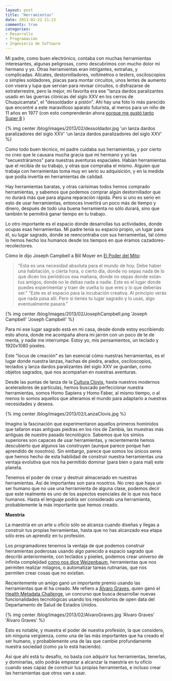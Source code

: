 ```yaml
---
layout: post
title: "Herramientas"
date: 2013-02-22 21:13
comments: true
categories: 
- Desarrollo
- Programación
- Ingeniería de Software
---
```

Mi padre, como buen electrónico, contaba con muchas herramientas  interesantes, algunas peligrosas, como descubrimos con mucho dolor mi hermano y yo. Otras herramientas eran intrigantes, extrañas, y complicadas. Alicates, destornilladores, voltímetros o testers, osciloscopios o simples soldadores, placas para montar circuitos, unos lentes de aumento con visera y lupa que servían para revisar circuitos, o disfrazarse de extraterrestre, pero la mejor, mi favorita era ese "lanza dardos paralizantes usado en las guerras clónicas del siglo XXV en los cerros de Chuquicamata", el "dessoldador a pistón". Ahí hay una foto lo más parecido que encontré a este maravilloso aparato futurista, al menos para un niño de 11 años en 1977 (con esto comprenderán ahora [porque me gustó tanto Super 8](http://www.akarru.org/blog/2011/08/super-8/) )

{% img center /blog/images/2013/02/dessoldador.jpg 'un lanza dardos paralizadores del siglo XXV' 'un lanza dardos paralizadores del siglo XXV' %}

<!-- more -->

Como todo buen técnico, mi padre cuidaba sus herramientas, y por cierto no creo que le causara mucha gracia que mi hermano y yo las "secuestráramos" para nuestras aventuras espaciales. Habían herramientas que el recibía de su trabajo, y otras que compraba el mismo. Alguien que trabaja con herramientas toma muy en serio su adquisición, y en la medida que podía invertía en herramientas de calidad.

Hay herramientas baratas, y otras carísimas todos hemos comprado herramientas, y sabemos que podemos comprar algún destornillador que no durará más que para alguna reparación rápida. Pero si uno es serio en esto de usar herramientas, entonces invertirá un poco más de tiempo y dinero, después de todo una buena herramienta no sólo durará, sino que también te permitirá ganar tiempo en tu trabajo.

Lo otro importante es el espacio donde desarrollas tus actividades, donde ocupas esas herramientas.  Mi padre tenía su espacio propio, un lugar para él, su lugar sagrado, donde se reencontraba con sus herramientas, tal cómo lo hemos hecho los humanos desde los tiempos en que éramos cazadores-recolectores. 

Cómo le dijo Joseph Campbell a Bill Moyer en [El Poder del Mito](http://amzn.to/YiV0UG):

> "Esta es una necesidad absoluta para el mundo de hoy. Debe haber una habitación, o cierta hora, o cierto día, donde no sepas nada de lo que dicen los periódicos esa mañana, donde no sepas donde están tus amigos, donde no le debas nada a nadie. Este es el lugar donde puedes experimentar y traer de vuelta lo que eres y lo que deberías ser."
> "Este es el espacio para la incubación creativa. Al principio verás que nada pasa allí. Pero si tienes tu lugar sagrado y lo usas, algo eventualmente pasará."

{% img center /blog/images/2013/02/JosephCampbell.png 'Joseph Campbell' 'Joseph Campbell' %}

Para mi ese lugar sagrado está en mi casa, desde donde estoy escribiendo esto ahora, donde me acompaña ahora mi jarrón con un poco de te de menta, y nadie me interrumpe. Estoy yo, mis pensamientos, un teclado y 1920x1080 píxeles.

Este "locus de creación" es tan esencial cómo nuestras herramientas, es el lugar donde nuestra lanzas, hachas de piedra, arados, osciloscopios, teclados y lanza dardos paralizantes del siglo XXV se guardan, como objetos sagrados, que nos acompañan en nuestras aventuras.

Desde las puntas de lanza de la [Cultura Clovis](http://es.wikipedia.org/wiki/Cultura_clovis), hasta nuestros modernos aceleradores de partículas, hemos buscado perfeccionar nuestra herramientas, somos Homo Sapiens y Homo Faber, al mismo tiempo, o al menos lo somos aquellos que alteramos el mundo para adaptarlo a nuestras necesidades y deseos.

{% img center /blog/images/2013/02/LanzaClovis.jpg %}

Imagino la fascinación que experimentaron aquellos primeros homínidos que tallaron esas antiguas piedras en los ríos de Zambia, las muestras más antiguas de nuestro pasado tecnológico. Sabemos que los simios superiores son capaces de usar herramientas, y recientemente hemos descubierto que algunos las construyen (aunque parece porque han aprendido de nosotros). Sin embargo, parece que somos los únicos seres que hemos hecho de esta habilidad de construir nuestra herramientas una ventaja evolutiva que nos ha permitido dominar (para bien o para mal) este planeta.

Tenemos el poder de crear y destruir almacenado en nuestras herramientas. Así de importantes son para nosotros. No creo que haya un ser humano que no use una herramienta de alguna clase, podemos decir que este realmente es uno de los aspectos esenciales de lo que nos hace humanos. Hasta el lenguaje podría ser considerado una herramienta, probablemente la más importante que hemos creado.

**Maestría**

La maestría en un arte u oficio sólo se alcanza cuando diseñas y llegas a construir tus propias herramientas, hasta que no has alcanzado esa etapa sólo eres un aprendiz en tu profesión.

Los programadores tenemos la ventaja de que podemos construir herramientas poderosas usando algo parecido a espacio sagrado que describí anteriormente, con teclados y pixeles, podemos crear universo de infinita complejidad [como nos dice Weizenbaum](http://www.lnds.net/blog/2011/10/creadores-de-universos.html), herramientas que nos permiten realizar milagros, o automatizar tareas rutinarias, que nos permiten crear cosas que no existían.

Recientemente un amigo ganó un importante premio usando las herramientas que él ha creado. Me refiero a [Álvaro Graves](http://graves.cl/about.html), quien ganó el [Health Metadata Challenge](http://www.health2news.com/2013/02/20/winners-of-health-data-platform-challenges/), un concurso que busca desarrollar nuevas funcionalidades tecnológicas usando los repositorios de open data del Departamento de Salud de Estados Unidos.

{% img center /blog/images/2013/02/AlvaroGraves.jpg 'Álvaro Graves' 'Álvaro Graves' %}

Esto es notable, y muestra el poder de nuestra profesión, la que  considero, sin ninguna vergüenza, como una de las más importantes que ha creado el ser humano, y probablemente una de las que cambie profundamente nuestra sociedad (como ya lo está haciendo).


Así que ahí está tu desafío, no basta con adquirir tus herramientas, tenerlas, y dominarlas, sólo podrás empezar a alcanzar la maestría en tu oficio cuando seas capaz de construir tus propias herramientas, e incluso crear las herramientas que otros van a usar.

